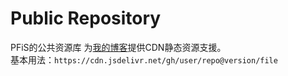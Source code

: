 # Public Repository
PFiS的公共资源库
为[我的博客](http://pfis.infinityfreeapp.com/)提供CDN静态资源支援。<br />
基本用法：``https://cdn.jsdelivr.net/gh/user/repo@version/file``
